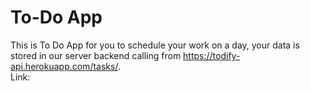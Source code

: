 # To-Do App
This is To Do App for you to schedule your work on a day, your data is stored in our server backend calling from https://todify-api.herokuapp.com/tasks/.
<br/>
Link: 
